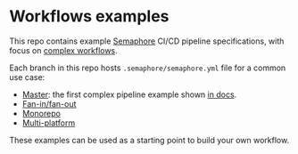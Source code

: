 # Workflows examples

This repo contains example [Semaphore](https://semaphoreci.com/) CI/CD pipeline specifications,
with focus on [complex workflows](https://docs.semaphoreci.com/article/144-modeling-complex-workflows).

Each branch in this repo hosts `.semaphore/semaphore.yml` file for a common use case:

- [Master](https://github.com/semaphoreci-demos/semaphore-demo-workflows): the first complex pipeline example shown [in docs](https://docs.semaphoreci.com/article/144-modeling-complex-workflows).
- [Fan-in/fan-out](https://github.com/semaphoreci-demos/semaphore-demo-workflows/tree/fan-in-fan-out)
- [Monorepo](https://github.com/semaphoreci-demos/semaphore-demo-workflows/tree/monorepo)
- [Multi-platform](https://github.com/semaphoreci-demos/semaphore-demo-workflows/tree/multi-platform)

These examples can be used as a starting point to build your own workflow.
